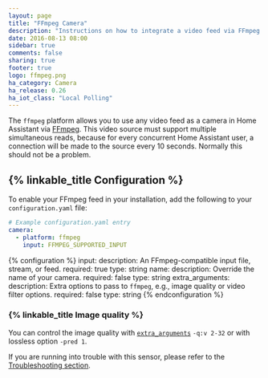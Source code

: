 ```yaml
---
layout: page
title: "FFmpeg Camera"
description: "Instructions on how to integrate a video feed via FFmpeg as a camera within Home Assistant."
date: 2016-08-13 08:00
sidebar: true
comments: false
sharing: true
footer: true
logo: ffmpeg.png
ha_category: Camera
ha_release: 0.26
ha_iot_class: "Local Polling"
---
```


The `ffmpeg` platform allows you to use any video feed as a camera in Home Assistant via [FFmpeg](http://www.ffmpeg.org/). This video source must support multiple simultaneous reads, because for every concurrent Home Assistant user, a connection will be made to the source every 10 seconds. Normally this should not be a problem.

## {% linkable_title Configuration %}

To enable your FFmpeg feed in your installation, add the following to your `configuration.yaml` file:

```yaml
# Example configuration.yaml entry
camera:
  - platform: ffmpeg
    input: FFMPEG_SUPPORTED_INPUT
```

{% configuration %}
input:
  description: An FFmpeg-compatible input file, stream, or feed.
  required: true
  type: string
name:
  description: Override the name of your camera.
  required: false
  type: string
extra_arguments:
  description: Extra options to pass to `ffmpeg`, e.g., image quality or video filter options.
  required: false
  type: string
{% endconfiguration %}

### {% linkable_title Image quality %}

You can control the image quality with [`extra_arguments`](https://www.ffmpeg.org/ffmpeg-codecs.html#jpeg2000) `-q:v 2-32` or with lossless option `-pred 1`.

If you are running into trouble with this sensor, please refer to the [Troubleshooting section](/components/ffmpeg/#troubleshooting).

